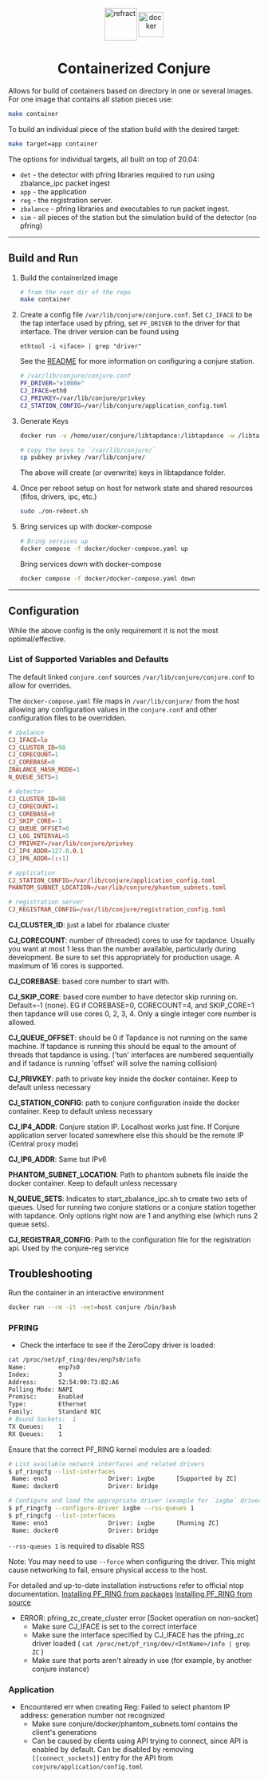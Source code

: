 <p align="center">
<a href="https://refraction.network"><img src="https://user-images.githubusercontent.com/5443147/30133006-7c3019f4-930f-11e7-9f60-3df45ee13d9d.png" height=65 align="middle" alt="refract"></a> <a href="https://www.docker.com/"><img src="https://docs.docker.com/assets/favicons/docs.ico" height=50 align="middle" alt="docker"></a>
<h1 class="header-title" align="center">Containerized Conjure</h1>
</p>

Allows for build of containers based on directory in one or several images.
For one image that contains all station pieces use:

```sh
make container
```

To build an individual piece of the station build with the desired target:

```sh
make target=app container
```

The options for individual targets, all built on top of 20.04:

- `det` - the detector with pfring libraries required to run using zbalance_ipc packet ingest
- `app` - the application
- `reg` -  the registration server.
- `zbalance` - pfring libraries and executables to run packet ingest.
- `sim` - all pieces of the station but the simulation build of the detector (no pfring)

---

## Build and Run

1. Build the containerized image

    ```bash
    # from the root dir of the repo
    make container
    ```

2. Create a config file `/var/lib/conjure/conjure.conf`. Set `CJ_IFACE` to be
the tap interface used by pfring, set `PF_DRIVER` to the driver for that
interface. The driver version can be found using

    `ethtool -i <iface> | grep "driver"`

    See the [README](#Configuration)
    for more information on configuring a conjure station.

    ```bash
    # /var/lib/conjure/conjure.conf
    PF_DRIVER="e1000e"
    CJ_IFACE=eth0
    CJ_PRIVKEY=/var/lib/conjure/privkey
    CJ_STATION_CONFIG=/var/lib/conjure/application_config.toml
    ```

3. Generate Keys

    ```sh
    docker run -v /home/user/conjure/libtapdance:/libtapdance -w /libtapdance gcc /bin/bash -c 'make genkey && ./genkey'

    # Copy the keys to `/var/lib/conjure/`
    cp pubkey privkey /var/lib/conjure/
    ```

    The above will create (or overwrite) keys in libtapdance folder.

4. Once per reboot setup on host for network state and shared resources (fifos, drivers, ipc, etc.)

    ```bash
    sudo ./on-reboot.sh
    ```

5. Bring services up with docker-compose

    ```bash
    # Bring services up
    docker compose -f docker/docker-compose.yaml up
    ```

    Bring services down with docker-compose

    ```sh
    docker compose -f docker/docker-compose.yaml down
    ```

---

## Configuration

While the above config is the only requirement it is not the most optimal/effective.

### List of Supported Variables and Defaults

The default linked `conjure.conf` sources `/var/lib/conjure/conjure.conf` to
allow for overrides.

The `docker-compose.yaml` file maps in `/var/lib/conjure/` from the host
allowing any configuration values in the `conjure.conf` and other configuration
files to be overridden.

```conf
# zbalance
CJ_IFACE=lo
CJ_CLUSTER_ID=98
CJ_CORECOUNT=1
CJ_COREBASE=0
ZBALANCE_HASH_MODE=1
N_QUEUE_SETS=1

# detector
CJ_CLUSTER_ID=98
CJ_CORECOUNT=1
CJ_COREBASE=0
CJ_SKIP_CORE=-1
CJ_QUEUE_OFFSET=0
CJ_LOG_INTERVAL=5
CJ_PRIVKEY=/var/lib/conjure/privkey
CJ_IP4_ADDR=127.0.0.1
CJ_IP6_ADDR=[::1]

# application
CJ_STATION_CONFIG=/var/lib/conjure/application_config.toml
PHANTOM_SUBNET_LOCATION=/var/lib/conjure/phantom_subnets.toml

# registration server
CJ_REGISTRAR_CONFIG=/var/lib/conjure/registration_config.toml
```

__CJ_CLUSTER_ID__: just a label for zbalance cluster

__CJ_CORECOUNT__: number of (threaded) cores to use for tapdance. Usually you want at most 1 less than the number available, particularly during development. Be sure to set this appropriately for production usage. A maximum of 16 cores is supported.

__CJ_COREBASE__: based core number to start with.

__CJ_SKIP_CORE__: based core number to have detector skip running on. Default=-1 (none). EG if COREBASE=0, CORECOUNT=4, and SKIP_CORE=1 then tapdance will use cores 0, 2, 3, 4. Only a single integer core number is allowed.

__CJ_QUEUE_OFFSET__: should be 0 if Tapdance is not running on the same machine. If tapdance is running this should be equal to the amount of threads that tapdance is using. ('tun' interfaces are numbered sequentially and if tadance is running 'offset' will solve the naming collision)

__CJ_PRIVKEY__: path to private key inside the docker container. Keep to default unless necessary

__CJ_STATION_CONFIG__: path to conjure configuration inside the docker container. Keep to default unless necessary

__CJ_IP4_ADDR__: Conjure station IP. Localhost works just fine. If Conjure application server located somewhere else this should be the remote IP (Central proxy mode)

__CJ_IP6_ADDR__: Same but IPv6

__PHANTOM_SUBNET_LOCATION__: Path to phantom subnets file inside the docker container. Keep to default unless necessary

__N_QUEUE_SETS__: Indicates to start_zbalance_ipc.sh to create two sets of queues. Used for
running two conjure stations or a conjure station together with tapdance.
Only options right now are 1 and anything else (which runs 2 queue sets).

__CJ_REGISTRAR_CONFIG__: Path to the configuration file for the registration api. Used by the conjure-reg service

## Troubleshooting

Run the container in an interactive environment

```bash
docker run --rm -it -net=host conjure /bin/bash
```

### PFRING

- Check the interface to see if the ZeroCopy driver is loaded:

```bash
cat /proc/net/pf_ring/dev/enp7s0/info
Name:         enp7s0
Index:        3
Address:      52:54:00:73:B2:A6
Polling Mode: NAPI
Promisc:      Enabled
Type:         Ethernet
Family:       Standard NIC
# Bound Sockets:  1
TX Queues:    1
RX Queues:    1
```

Ensure that the correct PF_RING kernel modules are a loaded:

```bash
# List available network interfaces and related drivers
$ pf_ringcfg --list-interfaces
 Name: eno3                 Driver: ixgbe      [Supported by ZC]
 Name: docker0              Driver: bridge

# Configure and load the appropriate driver (example for `ixgbe` driver)
$ pf_ringcfg --configure-driver ixgbe --rss-queues 1
$ pf_ringcfg --list-interfaces
 Name: eno3                 Driver: ixgbe      [Running ZC]
 Name: docker0              Driver: bridge
```

`--rss-queues 1` is required to disable RSS

Note: You may need to use `--force` when configuring the driver. This might
cause networking to fail, ensure physical access to the host.

For detailed and up-to-date installation instructions refer to official ntop documentation.
[Installing PF_RING from packages](https://www.ntop.org/guides/pf_ring/get_started/packages_installation.html#installing-from-packages)
[Installing PF_RING from source](https://www.ntop.org/guides/pf_ring/get_started/git_installation.html)

- ERROR: pfring_zc_create_cluster error [Socket operation on non-socket]
  - Make sure CJ_IFACE is set to the correct interface
  - Make sure the interface specified by CJ_IFACE has the pfring_zc driver
    loaded ( `cat /proc/net/pf_ring/dev/<IntName>/info | grep ZC` )
  - Make sure that ports aren't already in use (for example, by another conjure instance)

### Application

- Encountered err when creating Reg: Failed to select phantom IP address: generation number not recognized
  - Make sure conjure/docker/phantom_subnets.toml contains the client's generations
  - Can be caused by clients using API trying to connect, since API is enabled by default. Can be disabled by removing `[[connect_sockets]]` entry for the API from `conjure/application/config.toml`
